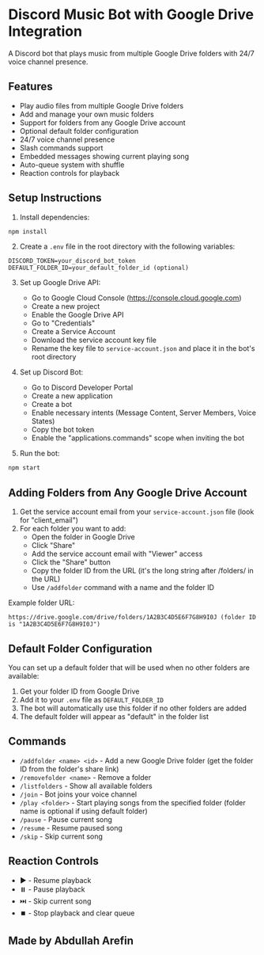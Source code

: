 # Discord Music Bot with Google Drive Integration

A Discord bot that plays music from multiple Google Drive folders with 24/7 voice channel presence.

## Features
- Play audio files from multiple Google Drive folders
- Add and manage your own music folders
- Support for folders from any Google Drive account
- Optional default folder configuration
- 24/7 voice channel presence
- Slash commands support
- Embedded messages showing current playing song
- Auto-queue system with shuffle
- Reaction controls for playback

## Setup Instructions

1. Install dependencies:
```bash
npm install
```

2. Create a `.env` file in the root directory with the following variables:
```
DISCORD_TOKEN=your_discord_bot_token
DEFAULT_FOLDER_ID=your_default_folder_id (optional)
```

3. Set up Google Drive API:
   - Go to Google Cloud Console (https://console.cloud.google.com)
   - Create a new project
   - Enable the Google Drive API
   - Go to "Credentials"
   - Create a Service Account
   - Download the service account key file
   - Rename the key file to `service-account.json` and place it in the bot's root directory

4. Set up Discord Bot:
   - Go to Discord Developer Portal
   - Create a new application
   - Create a bot
   - Enable necessary intents (Message Content, Server Members, Voice States)
   - Copy the bot token
   - Enable the "applications.commands" scope when inviting the bot

5. Run the bot:
```bash
npm start
```

## Adding Folders from Any Google Drive Account

1. Get the service account email from your `service-account.json` file (look for "client_email")
2. For each folder you want to add:
   - Open the folder in Google Drive
   - Click "Share"
   - Add the service account email with "Viewer" access
   - Click the "Share" button
   - Copy the folder ID from the URL (it's the long string after /folders/ in the URL)
   - Use `/addfolder` command with a name and the folder ID

Example folder URL:
```
https://drive.google.com/drive/folders/1A2B3C4D5E6F7G8H9I0J (folder ID is "1A2B3C4D5E6F7G8H9I0J")
```

## Default Folder Configuration
You can set up a default folder that will be used when no other folders are available:
1. Get your folder ID from Google Drive
2. Add it to your `.env` file as `DEFAULT_FOLDER_ID`
3. The bot will automatically use this folder if no other folders are added
4. The default folder will appear as "default" in the folder list

## Commands
- `/addfolder <name> <id>` - Add a new Google Drive folder (get the folder ID from the folder's share link)
- `/removefolder <name>` - Remove a folder
- `/listfolders` - Show all available folders
- `/join` - Bot joins your voice channel
- `/play <folder>` - Start playing songs from the specified folder (folder name is optional if using default folder)
- `/pause` - Pause current song
- `/resume` - Resume paused song
- `/skip` - Skip current song

## Reaction Controls
- ▶️ - Resume playback
- ⏸️ - Pause playback
- ⏭️ - Skip current song
- ⏹️ - Stop playback and clear queue

## Made by Abdullah Arefin
